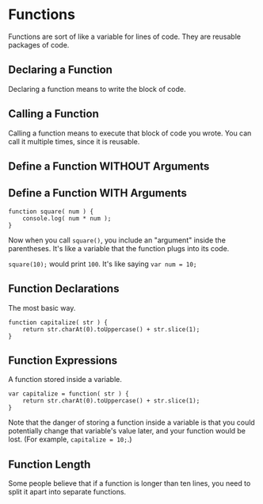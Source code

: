 # Functions

Functions are sort of like a variable for lines of code. They are reusable packages of code.

## Declaring a Function

Declaring a function means to write the block of code.

## Calling a Function

Calling a function means to execute that block of code you wrote. You can call it multiple times, since it is reusable.

## Define a Function WITHOUT Arguments

## Define a Function WITH Arguments



```
function square( num ) {
	console.log( num * num );
}
```

Now when you call `square()`, you include an "argument" inside the parentheses. It's like a variable that the function plugs into its code.

`square(10);` would print `100`. It's like saying `var num = 10;`

## Function Declarations

The most basic way.

```
function capitalize( str ) {
	return str.charAt(0).toUppercase() + str.slice(1);
}
```

## Function Expressions

A function stored inside a variable.

```
var capitalize = function( str ) {
	return str.charAt(0).toUppercase() + str.slice(1);
}
```

Note that the danger of storing a function inside a variable is that you could potentially change that variable's value later, and your function would be lost.  (For example, `capitalize = 10;`.)

## Function Length

Some people believe that if a function is longer than ten lines, you need to split it apart into separate functions.